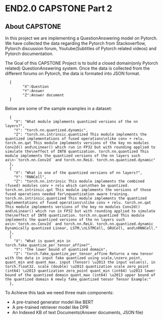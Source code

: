 # END2.0 CAPSTONE Part 2

## About CAPSTONE

In this project we are implementing a QuestionAnswering model on Pytorch. We have collected the data regarding the Pytorch from Stackoverflow, Pytorch discussion forum, Youtube(Subtitles of Pytorch related videos) and Pytorch documentation.

The Goal of this CAPSTONE Project is to build a closed domain(only Pytorch related) QuestionAnswering system. Once the data is collected from the different forums on Pytorch, the data is formated into  JSON format.
      
      {
            "X":Question
            "Y":Answer
            "Z":Answer document
      }
Below are some of the sample examples in a dataset:

      {
        "X": "What module implements quantized versions of the nn layers?",
        "Y": "torch.nn.quantized.dynamic",
        "Z": "torch.nn.intrinsic.quantized This module implements the quantized implementations of fused operations\nlike conv + relu. torch.nn.qat This module implements versions of the key nn modules Conv2d() and\nLinear() which run in FP32 but with rounding applied to simulate the\neffect of INT8 quantization. torch.nn.quantized This module implements the quantized versions of the nn layers such as\n~`torch.nn.Conv2d` and torch.nn.ReLU. torch.nn.quantized.dynamic"
      },
      {
        "X": "What is one of the quantized versions of nn layers?",
        "Y": "RNNCell",
        "Z": "torch.nn.intrinsic This module implements the combined (fused) modules conv + relu which can\nthen be quantized. torch.nn.intrinsic.qat This module implements the versions of those fused operations needed for\nquantization aware training. torch.nn.intrinsic.quantized This module implements the quantized implementations of fused operations\nlike conv + relu. torch.nn.qat This module implements versions of the key nn modules Conv2d() and\nLinear() which run in FP32 but with rounding applied to simulate the\neffect of INT8 quantization. torch.nn.quantized This module implements the quantized versions of the nn layers such as\n~`torch.nn.Conv2d` and torch.nn.ReLU. torch.nn.quantized.dynamic Dynamically quantized Linear, LSTM,\nLSTMCell, GRUCell, and\nRNNCell."
      },
      {
        "X": "What is quant_min in torch.fake_quantize_per_tensor_affine?",
        "Y": "the lower bound of quantized domain",
        "Z": "torch.fake_quantize_per_tensor_affine Returns a new tensor with the data in input fake quantized using scale,\nzero_point, quant_min and quant_max. input (Tensor) \u2013 the input value(s), in torch.float32. scale (double) \u2013 quantization scale zero_point (int64) \u2013 quantization zero_point quant_min (int64) \u2013 lower bound of the quantized domain quant_max (int64) \u2013 upper bound of the quantized domain A newly fake_quantized tensor Tensor Example:"
      },



To Achieve this task we need three main components:
* A pre-trained generator model like BERT
* A pre-trained retriever model like DPR
* An Indexed KB of text Documents(Answer documents, JSON file)
      


